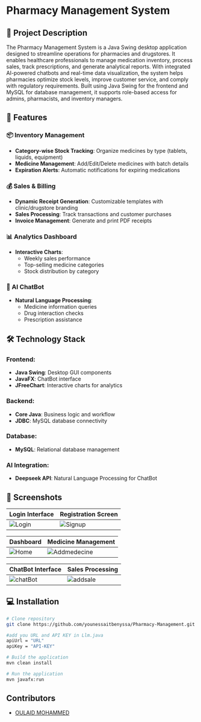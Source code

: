 # Pharmacy Management System
## 📝 Project Description
The Pharmacy Management System is a Java Swing desktop application designed to streamline operations for pharmacies and drugstores. It enables healthcare professionals to manage medication inventory, process sales, track prescriptions, and generate analytical reports. With integrated AI-powered chatbots and real-time data visualization, the system helps pharmacies optimize stock levels, improve customer service, and comply with regulatory requirements. Built using Java Swing for the frontend and MySQL for database management, it supports role-based access for admins, pharmacists, and inventory managers.

## 🚀 Features
### 📦 Inventory Management 
- **Category-wise Stock Tracking**: Organize medicines by type (tablets, liquids, equipment)
- **Medicine Management**: Add/Edit/Delete medicines with batch details
- **Expiration Alerts**: Automatic notifications for expiring medications

### 💰 Sales & Billing
- **Dynamic Receipt Generation**: Customizable templates with clinic/drugstore branding
- **Sales Processing**: Track transactions and customer purchases
- **Invoice Management**: Generate and print PDF receipts

### 📊 Analytics Dashboard 
- **Interactive Charts**:  
  - Weekly sales performance
  - Top-selling medicine categories 
  - Stock distribution by category

### 🤖 AI ChatBot
- **Natural Language Processing**:  
  - Medicine information queries
  - Drug interaction checks
  - Prescription assistance

## 🛠️ Technology Stack
### Frontend:
- **Java Swing**: Desktop GUI components
- **JavaFX**: ChatBot interface
- **JFreeChart**: Interactive charts for analytics

### Backend:
- **Core Java**: Business logic and workflow
- **JDBC**: MySQL database connectivity

### Database:
- **MySQL**: Relational database management

### AI Integration:
- **Deepseek API**: Natural Language Processing for ChatBot

## 📸 Screenshots
| Login Interface | Registration Screen |
|-----------------|---------------------|
| ![Login](https://github.com/user-attachments/assets/01950950-56c1-46fc-90af-04681729cc05) | ![Signup](https://github.com/user-attachments/assets/fa51c7aa-a13a-4096-b81f-bb4850b4aa75) |

| Dashboard | Medicine Management |
|-----------|---------------------|
| ![Home](https://github.com/user-attachments/assets/90f0868b-3f96-49e5-9dd1-751866c72235) | ![Addmedecine](https://github.com/user-attachments/assets/54d7a744-4a5d-4a60-9790-91520e2059d7) |

| ChatBot Interface | Sales Processing |
|-------------------|------------------|
| ![chatBot](https://github.com/user-attachments/assets/0af6d3d5-1b42-4f2e-962e-b07969b22346) | ![addsale](https://github.com/user-attachments/assets/18149854-cb41-4a87-aef6-866e51618dc6) |

## 💻 Installation

```bash
# Clone repository
git clone https://github.com/younessaitbenyssa/Pharmacy-Management.git

#add you URL and API KEY in Llm.java
apiUrl = "URL"
apiKey = "API-KEY"

# Build the application
mvn clean install

# Run the application
mvn javafx:run 

```
## Contributors
- [OULAID MOHAMMED](https://github.com/OULAIDMOHAMMED)
